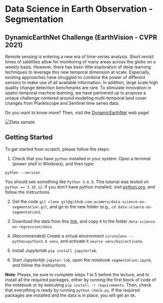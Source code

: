 # Data Science in Earth Observation - Segmentation

## DynamicEarthNet Challenge (EarthVision - CVPR 2021)

Remote sensing is entering a new era of time-series analysis. Short revisit times of satellites allow for monitoring of many areas across the globe on a weekly basis. However, there has been little exploration of deep learning techniques to leverage this new temporal dimension at scale. Especially, existing approaches have struggled to combine the power of different sensors to make use of all available information. In addition, large scale high quality change detection benchmarks are rare. To stimulate innovation in spatio-temporal machine learning, we have partnered up to propose a unique challenge centered around modeling multi-temporal land cover changes from Planetscope and Sentinel time series data.

Do you want to know more? Then, visit the [DynamicEarthNet](https://codalab.lisn.upsaclay.fr/competitions/2882) web page!

![Data sample](challenge_sample_cube.gif)


## Getting Started

To get started from scratch, please follow the steps:

1. Check that you have `python` installed in your system. Open a terminal (*power shell* in Windows), and then type:

```
python --version
```

You should see something like `Python 3.6.9`. This tutorial was tested on `python == 3.10.12`. If you don't have python installed, visit [python.org](https://www.python.org/downloads/), and follow the instructions.

2. Get the code `git clone git@github.com:acamero/data-science-eo-segmentation.git`, and go to the new folder (e.g., `cd data-science-eo-segmentation`).

3. Download the data from this [link](https://syncandshare.lrz.de/getlink/fizKL5yAeovBtzn8aHPzn/dynamic_earth_net.h5), and copy it to the folder `data-science-eo-regression/data`.

4. [Recommended] Create a virtual environment `virutalenv --python=python3.6 venv`, and activate it `source venv/bin/activate`.

5. Install *Jupyterlab* `pip install jupyterlab`.

6. Start *Jupyterlab* `jupyter-lab`, open the *notebook* `segmentation.ipynb`, and follow the instructions.

**Note**: Please, be sure to complete steps 1 to 5 before the lecture, and to install all the required packages, either by running the first block of code of the notebook or by executing `pip install -r requirements`. Then, check that everything is ready by running `python check.py`. If the required packages are installed and the data is in place, you will get an `OK`.


